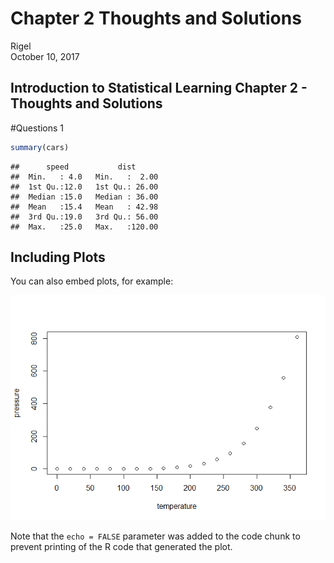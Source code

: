 # Chapter 2 Thoughts and Solutions
Rigel  
October 10, 2017  



## Introduction to Statistical Learning Chapter 2 - Thoughts and Solutions
#Questions 1




```r
summary(cars)
```

```
##      speed           dist       
##  Min.   : 4.0   Min.   :  2.00  
##  1st Qu.:12.0   1st Qu.: 26.00  
##  Median :15.0   Median : 36.00  
##  Mean   :15.4   Mean   : 42.98  
##  3rd Qu.:19.0   3rd Qu.: 56.00  
##  Max.   :25.0   Max.   :120.00
```

## Including Plots

You can also embed plots, for example:

![](Chapter_2_Thoughts_and_Solutions_files/figure-html/pressure-1.png)<!-- -->

Note that the `echo = FALSE` parameter was added to the code chunk to prevent printing of the R code that generated the plot.
